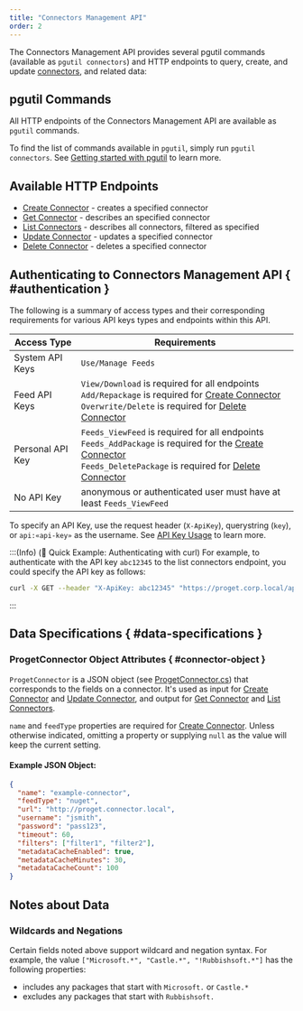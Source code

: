 ```yaml
---
title: "Connectors Management API"
order: 2
---
```


The Connectors Management API provides several pgutil commands (available as `pgutil connectors`) and HTTP endpoints to query, create, and update [connectors](/docs/proget/feeds/connector-overview), and related data:

## pgutil Commands

All HTTP endpoints of the Connectors Management API are available as `pgutil` commands. 

To find the list of commands available in `pgutil`, simply run `pgutil connectors`. See [Getting started with pgutil](/docs/proget/reference-api/proget-pgutil) to learn more.

## Available HTTP Endpoints

* [Create Connector](/docs/proget/reference-api/feeds/proget-api-connectors/proget-api-connectors-create) - creates a specified connector
* [Get Connector](/docs/proget/reference-api/feeds/proget-api-connectors/proget-api-connectors-get) - describes an specified connector
* [List Connectors](/docs/proget/reference-api/feeds/proget-api-connectors/proget-api-connectors-list) - describes all connectors, filtered as specified
* [Update Connector](/docs/proget/reference-api/feeds/proget-api-connectors/proget-api-connectors-update) - updates a specified connector
* [Delete Connector](/docs/proget/reference-api/feeds/proget-api-connectors/proget-api-connectors-delete) - deletes a specified connector

## Authenticating to Connectors Management API { #authentication }

The following is a summary of access types and their corresponding requirements for various API keys types and endpoints within this API.

| Access Type | Requirements |
| --- | --- |
| System API Keys | `Use/Manage Feeds`  
| Feed API Keys | `View/Download` is required for all endpoints<br/>`Add/Repackage` is required for [Create Connector](/docs/proget/reference-api/feeds/proget-api-connectors/proget-api-connectors-create)<br/>`Overwrite/Delete` is required for [Delete Connector](/docs/proget/reference-api/feeds/proget-api-connectors/proget-api-connectors-delete)
| Personal API Key | `Feeds_ViewFeed` is required for all endpoints<br/>`Feeds_AddPackage` is required for the [Create Connector](/docs/proget/reference-api/feeds/proget-api-connectors/proget-api-connectors-create)<br/>`Feeds_DeletePackage` is required for [Delete Connector](/docs/proget/reference-api/feeds/proget-api-connectors/proget-api-connectors-delete)
| No API Key | anonymous or authenticated user must have at least `Feeds_ViewFeed`

To specify an API Key, use the request header (`X-ApiKey`), querystring (`key`), or `api:«api-key»` as the username. See [API Key Usage](/docs/proget/reference-api/proget-apikeys#using-api-keys) to learn more.

:::(Info) (🚀 Quick Example: Authenticating with curl)
For example, to authenticate with the API key `abc12345` to the list connectors endpoint, you could specify the API key as follows:

```bash
curl -X GET --header "X-ApiKey: abc12345" "https://proget.corp.local/api/management/connectors/list"
```
:::

## Data Specifications  { #data-specifications }

### ProgetConnector Object Attributes  { #connector-object }
`ProgetConnector` is a JSON object (see [ProgetConnector.cs](https://github.com/Inedo/pgutil/blob/thousand/Inedo.ProGet/ProGetConnector.cs)) that corresponds to the fields on a connector. It's used as input for [Create Connector](/docs/proget/reference-api/feeds/proget-api-connectors/proget-api-connectors-create) and [Update Connector](/docs/proget/reference-api/feeds/proget-api-connectors/proget-api-connectors-update), and output for [Get Connector](/docs/proget/reference-api/feeds/proget-api-connectors/proget-api-connectors-get) and [List Connectors](/docs/proget/reference-api/feeds/proget-api-connectors/proget-api-connectors-list).

`name` and `feedType` properties are required for [Create Connector](/docs/proget/reference-api/feeds/proget-api-connectors/proget-api-connectors-create). Unless otherwise indicated, omitting a property or supplying `null` as the value will keep the current setting.

#### Example JSON Object:

```json
{
  "name": "example-connector",
  "feedType": "nuget",
  "url": "http://proget.connector.local",
  "username": "jsmith",
  "password": "pass123",
  "timeout": 60,
  "filters": ["filter1", "filter2"],
  "metadataCacheEnabled": true,
  "metadataCacheMinutes": 30,
  "metadataCacheCount": 100
}
```

## Notes about Data

### Wildcards and Negations
Certain fields noted above support wildcard and negation syntax. For example, the value `["Microsoft.*", "Castle.*", "!Rubbishsoft.*"]` has the following properties:
 - includes any packages that start with `Microsoft.` or `Castle.*`
 - excludes any packages that start with `Rubbishsoft.`
